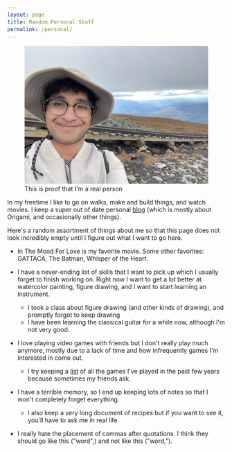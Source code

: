 ```yaml
---
layout: page
title: Random Personal Stuff
permalink: /personal/
---
```


<figure class="image-with-caption">
  <img src="/assets/images/self.jpg" alt="Self portrait">
  <figcaption>This is proof that I'm a real person</figcaption>
</figure>

In my freetime I like to go on walks, make and build things, and watch movies. I keep a super out of date personal [blog](https://paperviewsinks.blogspot.com/) (which is mostly about Origami, and occasionally other things).


Here's a random assortment of things about me so that this page does not look incredibly empty until I figure out what I want to go here.

* In The Mood For Love is my favorite movie. Some other favorites: GATTACA, The Batman, Whisper of the Heart.

* I have a never-ending list of skills that I want to pick up which I usually forget to finish working on. Right now I want to get a lot better at watercolor painting, figure drawing, and I want to start learning an instrument. 
  * I took a class about figure drawing (and other kinds of drawing), and promptly forgot to keep drawing
  * I have been learning the classical guitar for a while now, although I'm not very good.

* I love playing video games with friends but I don't really play much anymore, mostly due to a lack of time and how infrequently games I'm interested in come out.
  * I try keeping a [list](https://docs.google.com/document/d/1TcX_z6oupu5aYUBFgBWS2bE_bhjFeAhX7OYIWSHAY3I/edit?tab=t.0#heading=h.63y2ve307j80) of all the games I've played in the past few years because sometimes my friends ask.

* I have a terrible memory, so I end up keeping lots of notes so that I won't completely forget everything.
  * I also keep a very long document of recipes but if you want to see it, you'll have to ask me in real life

* I really hate the placement of commas after quotations. I think they should go like this ("word",) and not like this ("word,").